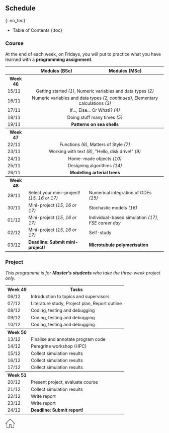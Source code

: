 ## Schedule
{:.no_toc}

* Table of Contents
{:toc}

### Course
At the end of each week, on Fridays, you will put to practice what you have learned with a <b>programming assignment</b>.

<table>
  <tr>
    <th></th>
    <th>Modules (BSc)</th>
    <th>Modules (MSc)</th>
  </tr>
  <tr>
    <th>Week 46</th>
    <th></th>
    <th></th>
  </tr>
  <tr>
    <td>15/11</td>
    <td colspan="2" style="text-align:center">Getting started <i>(1)</i>, Numeric variables and data types <i>(2)</i></td>
  </tr>
  <tr>
    <td>16/11</td>
    <td colspan="2" style="text-align:center">Numeric variables and data types <i>(2, continued)</i>, Elementary calculations <i>(3)</i></td>
  </tr>
  <tr>
    <td>17/11</td>
    <td colspan="2" style="text-align:center">If..., Else... Or What!? <i>(4)</i></td>
  </tr>
  <tr>
    <td>18/11</td>
    <td colspan="2" style="text-align:center">Doing stuff many times <i>(5)</i></td>
  </tr>
  <tr>
    <td>19/11</td>
    <td colspan="2" style="text-align:center"><b>Patterns on sea shells</b></td>
  </tr>
  <tr>
    <th>Week 47</th>
    <th></th>
    <th></th>
  </tr>
  <tr>
    <td>22/11</td>
    <td colspan="2" style="text-align:center">Functions <i>(6)</i>, Matters of Style <i>(7)</i></td>
  </tr>
  <tr>
    <td>23/11</td>
    <td colspan="2" style="text-align:center">Working with text <i>(8)</i>, "Hello, disk drive!" <i>(9)</i></td>
  </tr>
  <tr>
    <td>24/11</td>
    <td colspan="2" style="text-align:center">Home-made objects <i>(10)</i></td>
  </tr>
  <tr>
    <td>25/11</td>
    <td colspan="2" style="text-align:center">Designing algorithms <i>(14)</i></td>
  </tr>
  <tr>
    <td>26/11</td>
    <td colspan="2" style="text-align:center"><b>Modelling arterial trees</b></td>
  </tr>
  <tr>
    <th>Week 48</th>
    <th></th>
    <th></th>
  </tr>
  <tr>
    <td>29/11</td>
    <td>Select your mini-project! <i>(15, 16 or 17)</i></td>
    <td>Numerical integration of ODEs <i>(15)</i></td>
  </tr>
  <tr>
    <td>30/11</td>
    <td>Mini-project <i>(15, 16 or 17)</i></td>
    <td>Stochastic models <i>(16)</i></td>
  </tr>
  <tr>
    <td>01/12</td>
    <td>Mini-project <i>(15, 16 or 17)</i></td>
    <td>Individual-based simulation <i>(17), FSE career day</i></td>
  </tr>
  <tr>
    <td>02/12</td>
    <td>Mini-project <i>(15, 16 or 17)</i></td>
    <td>Self-study</td>
  </tr>
  <tr>
    <td>03/12</td>
    <td><b>Deadline: Submit mini-project!</b></td>
    <td><b>Microtubule polymerisation</b></td>
  </tr>
</table>

### Project

<i>This programme is for <b>Master's students</b> who take the three-week project only.</i>

<table>
  <tr>
    <th>Week 49</th>
    <th>Tasks</th>
  </tr>
  <tr>
    <td>06/12</td>
    <td>Introduction to topics and supervisors</td>
  </tr>
  <tr>
    <td>07/12</td>
    <td>Literature study, Project plan, Report outline</td>
  </tr>
  <tr>
    <td>08/12</td>
    <td>Coding, testing and debugging</td>
  </tr>
  <tr>
    <td>09/12</td>
    <td>Coding, testing and debugging</td>
  </tr>
  <tr>
    <td>10/12</td>
    <td>Coding, testing and debugging</td>
  </tr>
  <tr>
    <th>Week 50</th>
    <th></th>
  </tr>
  <tr>
    <td>13/12</td>
    <td>Finalise and annotate program code</td>
  </tr>
  <tr>
    <td>14/12</td>
    <td>Peregrine workshop (HPC)</td>
  </tr>
  <tr>
    <td>15/12</td>
    <td>Collect simulation results</td>
  </tr>
  <tr>
    <td>16/12</td>
    <td>Collect simulation results</td>
  </tr>
  <tr>
    <td>17/12</td>
    <td>Collect simulation results</td>
  </tr>
  <tr>
    <th>Week 51</th>
    <th></th>
  </tr>
  <tr>
    <td>20/12</td>
    <td>Present project, evaluate course</td>
  </tr>
  <tr>
    <td>21/12</td>
    <td>Collect simulation results</td>
  </tr>
  <tr>
    <td>22/12</td>
    <td>Write report</td>
  </tr>
  <tr>
    <td>23/12</td>
    <td>Write report</td>
  </tr>
  <tr>
    <td>24/12</td>
    <td><b>Deadline: Submit report!</b></td>
  </tr>
</table>

[![home](img/home.jpg)](https://rugtres.github.io/programming4biologists/)
